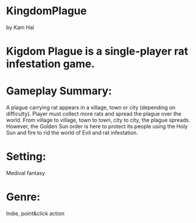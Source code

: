 # KingdomPlague
by Kam Hal

# Kigdom Plague is a single-player rat infestation game.

# Gameplay Summary: 
A plague carrying rat appears in a village, town or city (depending on difficulty). Player must collect more rats and spread the plague over the world.
From village to village, town to town, city to city, the plague spreads. However, the Golden Sun order is here to protect its people using the Holy Sun and fire 
to rid the world of Evil and rat infestation.
# Setting:
Medival fantasy
# Genre:
Indie, point&click action
# 
